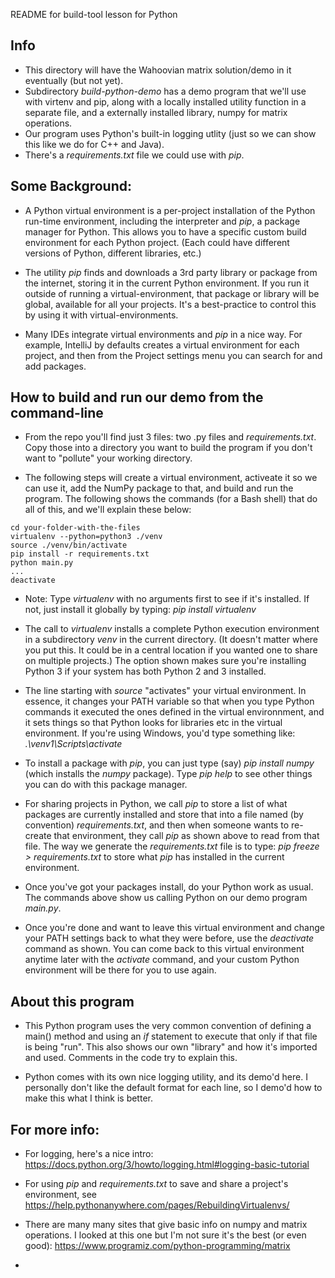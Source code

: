 README for build-tool lesson for Python

## Info

* This directory will have the Wahoovian matrix solution/demo in it eventually (but not yet).
* Subdirectory *build-python-demo* has a demo program that we'll use with virtenv and pip, along with a locally installed utility function in a separate file, and a externally installed library, numpy for matrix operations.
* Our program uses Python's built-in logging utlity (just so we can show this like we do for C++ and Java).
* There's a *requirements.txt* file we could use with *pip*.

## Some Background:

* A Python virtual environment is a per-project installation of the Python run-time environment, including the interpreter and *pip*, a package manager for Python. This allows you to have a specific custom build environment for each Python project.  (Each could have different versions of Python, different libraries, etc.)

* The utility *pip* finds and downloads a 3rd party library or package from the internet, storing it in the current Python environment. If you run it outside of running a virtual-environment, that package or library will be global, available for all your projects.  It's a best-practice to control this by using it with virtual-environments. 

* Many IDEs integrate virtual environments and *pip* in a nice way.  For example, IntelliJ by defaults creates a virtual environment for each project, and then from the Project settings menu you can search for and add packages.

## How to build and run our demo from the command-line

* From the repo you'll find just 3 files: two .py files and *requirements.txt*. Copy those into a directory you want to build the program if you don't want to "pollute" your working directory.

* The following steps will create a virtual environment, activeate it so we can use it, add the NumPy package to that, and build and run the program.  The following shows the commands (for a Bash shell) that do all of this, and we'll explain these below:
```
cd your-folder-with-the-files
virtualenv --python=python3 ./venv
source ./venv/bin/activate
pip install -r requirements.txt
python main.py
...
deactivate
```
* Note: Type *virtualenv* with no arguments first to see if it's installed.  If not, just install it globally by typing:   *pip install virtualenv*

* The call to *virtualenv* installs a complete Python execution environment in a subdirectory *venv* in the current directory.  (It doesn't matter where you put this. It could be in a central location if you wanted one to share on multiple projects.)  The option shown makes sure you're installing Python 3 if your system has both Python 2 and 3 installed.

* The line starting with *source* "activates" your virtual environment. In essence, it changes your PATH variable so that when you type Python commands it executed the ones defined in the virtual environnment, and it sets things so that Python looks for libraries etc in the virtual environment.  If you're using Windows, you'd type something like: *.\\venv1\\Scripts\\activate*

* To install a package with *pip*, you can just type (say) *pip install numpy* (which installs the *numpy* package).  Type *pip help* to see other things you can do with this package manager.

* For sharing projects in Python, we call *pip* to store a list of what packages are currently installed and store that into a file named (by convention) *requirements.txt*, and then when someone wants to re-create that environment, they call *pip* as shown above to read from that file.  The way we generate the *requirements.txt* file is to type: *pip freeze > requirements.txt* to store what *pip* has installed in the current environment.

* Once you've got your packages install, do your Python work as usual. The commands above show us calling Python on our demo program *main.py*.

* Once you're done and want to leave this virtual environment and change your PATH settings back to what they were before, use the *deactivate* command as shown.  You can come back to this virtual environment anytime later with the *activate* command, and your custom Python environment will be there for you to use again.

## About this program

* This Python program uses the very common convention of defining a main() method and using an *if* statement to execute that only if that file is being "run".  This also shows our own "library" and how it's imported and used.  Comments in the code try to explain this.

* Python comes with its own nice logging utility, and its demo'd here.  I personally don't like the default format for each line, so I demo'd how to make this what I think is better.


## For more info:

* For logging, here's a nice intro: https://docs.python.org/3/howto/logging.html#logging-basic-tutorial

* For using *pip* and *requirements.txt* to save and share a project's environment, see https://help.pythonanywhere.com/pages/RebuildingVirtualenvs/

* There are many many sites that give basic info on numpy and matrix operations. I looked at this one but I'm not sure it's the best (or even good):  https://www.programiz.com/python-programming/matrix


*